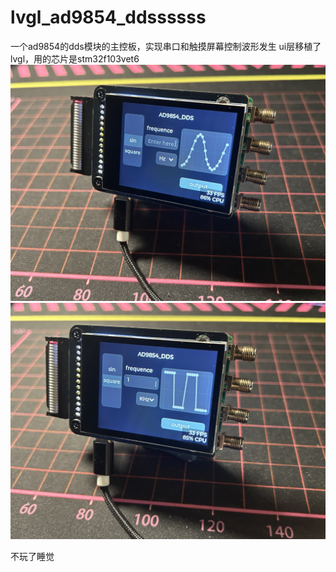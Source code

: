 # lvgl_ad9854_ddssssss
一个ad9854的dds模块的主控板，实现串口和触摸屏幕控制波形发生
ui层移植了lvgl，用的芯片是stm32f103vet6
![image](picture/IMG_6341.JPG)
![image](picture/IMG_6342.JPG)

不玩了睡觉
